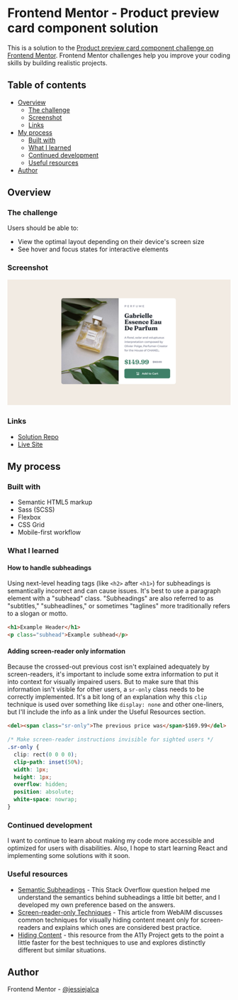 # Frontend Mentor - Product preview card component solution

This is a solution to the [Product preview card component challenge on Frontend Mentor](https://www.frontendmentor.io/challenges/product-preview-card-component-GO7UmttRfa). Frontend Mentor challenges help you improve your coding skills by building realistic projects.

## Table of contents

- [Overview](#overview)
  - [The challenge](#the-challenge)
  - [Screenshot](#screenshot)
  - [Links](#links)
- [My process](#my-process)
  - [Built with](#built-with)
  - [What I learned](#what-i-learned)
  - [Continued development](#continued-development)
  - [Useful resources](#useful-resources)
- [Author](#author)

## Overview

### The challenge

Users should be able to:

- View the optimal layout depending on their device's screen size
- See hover and focus states for interactive elements

### Screenshot

![](../../images/product-preview-card-component.jpg)

### Links

- [Solution Repo](https://github.com/jessiejalca/frontend-mentor-challenges/tree/main/challenges/product-preview-card-component-main)
- [Live Site](https://jessiejalca.github.io/frontend-mentor-challenges/challenges/product-preview-card-component-main/index.html)

## My process

### Built with

- Semantic HTML5 markup
- Sass (SCSS)
- Flexbox
- CSS Grid
- Mobile-first workflow

### What I learned

#### How to handle subheadings

Using next-level heading tags (like `<h2>` after `<h1>`) for subheadings is semantically incorrect and can cause issues. It's best to use a paragraph element with a "subhead" class. "Subheadings" are also referred to as "subtitles," "subheadlines," or sometimes "taglines" more traditionally refers to a slogan or motto.

```html
<h1>Example Header</h1>
<p class="subhead">Example subhead</p>
```

#### Adding screen-reader only information

Because the crossed-out previous cost isn't explained adequately by screen-readers, it's important to include some extra information to put it into context for visually impaired users. But to make sure that this information isn't visible for other users, a `sr-only` class needs to be correctly implemented. It's a bit long of an explanation why this `clip` technique is used over something like `display: none` and other one-liners, but I'll include the info as a link under the Useful Resources section.

```html
<del><span class="sr-only">The previous price was</span>$169.99</del>
```

```css
/* Make screen-reader instructions invisible for sighted users */
.sr-only {
  clip: rect(0 0 0 0);
  clip-path: inset(50%);
  width: 1px;
  height: 1px;
  overflow: hidden;
  position: absolute;
  white-space: nowrap;
}
```

### Continued development

I want to continue to learn about making my code more accessible and optimized for users with disabilities. Also, I hope to start learning React and implementing some solutions with it soon.

### Useful resources

- [Semantic Subheadings](https://stackoverflow.com/questions/3910419/semantic-structure-in-html-subtitles-pre-html5) - This Stack Overflow question helped me understand the semantics behind subheadings a little bit better, and I developed my own preference based on the answers.
- [Screen-reader-only Techniques](https://webaim.org/techniques/css/invisiblecontent/) - This article from WebAIM discusses common techniques for visually hiding content meant only for screen-readers and explains which ones are considered best practice.
- [Hiding Content](https://www.a11yproject.com/posts/how-to-hide-content/) - this resource from the A11y Project gets to the point a little faster for the best techniques to use and explores distinctly different but similar situations.

## Author

Frontend Mentor - [@jessiejalca](https://www.frontendmentor.io/profile/jessiejalca)
